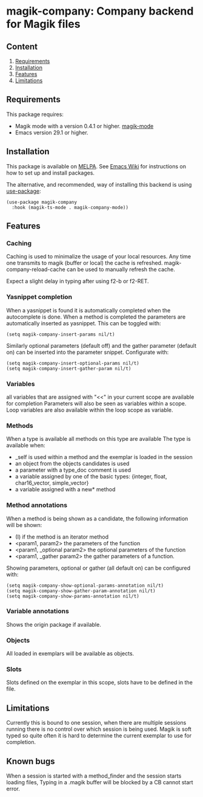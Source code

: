 # magik-company: Company backend for Magik files

## Content

1. [Requirements](#requirements)
2. [Installation](#installation)
3. [Features](#features)
4. [Limitations](#limitations)

## Requirements

This package requires:

- Magik mode with a version 0.4.1 or higher. [magik-mode](https://melpa.org/#/magik-mode)
- Emacs version 29.1 or higher.

## Installation

This package is available on [MELPA](https://melpa.org/).
See [Emacs Wiki](https://www.emacswiki.org/emacs/InstallingPackages) for instructions on how to set up and install packages.

The alternative, and recommended, way of installing this backend is using [use-package](https://github.com/jwiegley/use-package):

```emacs-lisp
(use-package magik-company
  :hook (magik-ts-mode . magik-company-mode))
```

## Features

### Caching

Caching is used to minimalize the usage of your local resources.
Any time one transmits to magik (buffer or local) the cache is refreshed.
magik-company-reload-cache can be used to manually refresh the cache.

Expect a slight delay in typing after using f2-b or f2-RET.

### Yasnippet completion

When a yasnippet is found it is automatically completed when the autocomplete is done.
When a method is completed the parameters are automatically inserted as yasnippet.
This can be toggled with:
```emacs-lisp
(setq magik-company-insert-params nil/t)
```

Similarly optional parameters (default off) and the gather parameter (default on) can be inserted into the parameter snippet.
Configurate with:
```emacs-lisp
(setq magik-company-insert-optional-params nil/t)
(setq magik-company-insert-gather-param nil/t)
```

### Variables

all variables that are assigned with "<<" in your current scope are available for completion
Parameters will also be seen as variables within a scope.
Loop variables are also available within the loop scope as variable.

### Methods

When a type is available all methods on this type are available
The type is available when:

- _self is used within a method and the exemplar is loaded in the session
- an object from the objects candidates is used
- a parameter with a type_doc comment is used
- a variable assigned by one of the basic types: {integer, float, char16_vector, simple_vector}
- a variable assigned with a new* method

### Method annotations

When a method is being shown as a candidate, the following information will be shown:

- (I) if the method is an iterator method
- <param1, param2> the parameters of the function
- <param1, _optional param2> the optional parameters of the function
- <param1, _gather param2> the gather parameters of a function.

Showing parameters, optional or gather (all default on) can be configured with:

```emacs-lisp
(setq magik-company-show-optional-params-annotation nil/t)
(setq magik-company-show-gather-param-annotation nil/t)
(setq magik-company-show-params-annotation nil/t)
```

### Variable annotations

Shows the origin package if available.

### Objects

All loaded in exemplars will be available as objects.

### Slots

Slots defined on the exemplar in this scope, slots have to be defined in the file.

## Limitations

Currently this is bound to one session, when there are multiple sessions running there is no control over which session is being used.
Magik is soft typed so quite often it is hard to determine the current exemplar to use for completion.

## Known bugs

When a session is started with a method_finder and the session starts loading files,
Typing in a .magik buffer will be blocked by a CB cannot start error.

